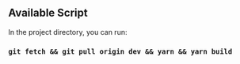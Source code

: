 
## Available Script
In the project directory, you can run:
### `git fetch && git pull origin dev && yarn && yarn build`
